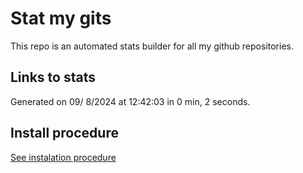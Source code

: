 # Stat my gits

This repo is an automated stats builder for all my github repositories.

## Links to stats


Generated on 09/ 8/2024 at 12:42:03 in 0 min, 2 seconds.

## Install procedure

[See instalation procedure](./src/install.md)
